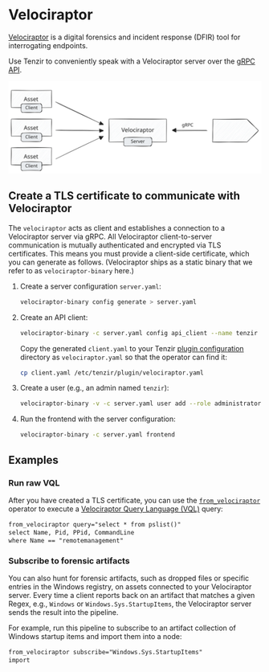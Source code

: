 # Velociraptor

[Velociraptor](https://docs.velociraptor.app) is a digital forensics and
incident response (DFIR) tool for interrogating endpoints.

Use Tenzir to conveniently speak with a Velociraptor server over the [gRPC
API][api].

[api]: https://docs.velociraptor.app/docs/server_automation/server_api/

![Velociraptor](velociraptor.svg)

## Create a TLS certificate to communicate with Velociraptor

The `velociraptor` acts as client and establishes a connection to a Velociraptor
server via gRPC. All Velociraptor client-to-server communication is mutually
authenticated and encrypted via TLS certificates. This means you must provide a
client-side certificate, which you can generate as follows. (Velociraptor ships
as a static binary that we refer to as `velociraptor-binary` here.)

1. Create a server configuration `server.yaml`:
   ```bash
   velociraptor-binary config generate > server.yaml
   ```

2. Create an API client:
   ```bash
   velociraptor-binary -c server.yaml config api_client --name tenzir client.yaml
   ```

   Copy the generated `client.yaml` to your Tenzir [plugin
   configuration](../../configuration.md#plugins) directory as `velociraptor.yaml`
   so that the operator can find it:
   ```bash
   cp client.yaml /etc/tenzir/plugin/velociraptor.yaml
   ```

3. Create a user (e.g., an admin named `tenzir`):
   ```bash
   velociraptor-binary -v -c server.yaml user add --role administrator tenzir
   ```

4. Run the frontend with the server configuration:
   ```bash
   velociraptor-binary -c server.yaml frontend
   ```

## Examples

### Run raw VQL

After you have created a TLS certificate, you can use the
[`from_velociraptor`](../../tql2/operators/from_velociraptor.md)
operator to execute a [Velociraptor Query Language
(VQL)](https://docs.velociraptor.app/docs/vql/) query:

```tql
from_velociraptor query="select * from pslist()"
select Name, Pid, PPid, CommandLine
where Name == "remotemanagement"
```

### Subscribe to forensic artifacts

You can also hunt for forensic artifacts, such as dropped files or specific
entries in the Windows registry, on assets connected to your Velociraptor
server. Every time a client reports back on an artifact that matches a given
Regex, e.g., `Windows` or `Windows.Sys.StartupItems`, the Velociraptor server
sends the result into the pipeline.

For example, run this pipeline to subscribe to an artifact collection of Windows
startup items and import them into a node:

```tql
from_velociraptor subscribe="Windows.Sys.StartupItems"
import
```
